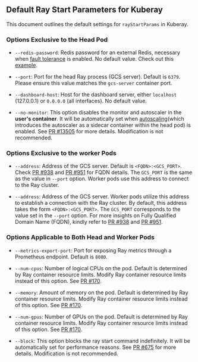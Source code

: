 
## Default Ray Start Parameters for Kuberay

This document outlines the default settings for `rayStartParams` in Kuberay.

### Options Exclusive to the Head Pod

- `--redis-password`: Redis password for an external Redis, necessary when [fault tolerance](https://github.com/ray-project/kuberay/blob/master/docs/guidance/gcs-ft.md) is enabled. No default value. Check out this [example](https://github.com/kevin85421/kuberay/blob/master/ray-operator/config/samples/ray-cluster.external-redis.yaml).

- `--port`: Port for the head Ray process (GCS server). Default is `6379`. Please ensure this value matches the `gcs-server` container port.

- `--dashboard-host`: Host for the dashboard server, either `localhost` (127.0.0.1) or `0.0.0.0` (all interfaces). No default value.

- `--no-monitor`: This option disables the monitor and autoscaler in the **user's container**. It will be automatically set when [autoscaling](https://github.com/ray-project/kuberay/blob/master/docs/guidance/autoscaler.md)(which introduces the autoscaler as a sidecar container within the head pod) is enabled. See [PR #13505](https://github.com/ray-project/ray/pull/13505) for more details. Modification is not recommended.

### Options Exclusive to the worker Pods

- `--address`: Address of the GCS server. Default is `<FQDN>:<GCS_PORT>`. Check [PR #938](https://github.com/ray-project/kuberay/pull/938) and [PR #951](https://github.com/ray-project/kuberay/pull/951) for FQDN details. The `GCS_PORT` is the same as the value in `--port` option. Worker pods use this address to connect to the Ray cluster.

- `--address`: Address of the GCS server. Worker pods utilize this address to establish a connection with the Ray cluster. By default, this address takes the form `<FQDN>:<GCS_PORT>`. The `GCS_PORT` corresponds to the value set in the `--port` option. For more insights on Fully Qualified Domain Name (FQDN), kindly refer to [PR #938](https://github.com/ray-project/kuberay/pull/938) and [PR #951](https://github.com/ray-project/kuberay/pull/951).

### Options Applicable to Both Head and Worker Pods

- `--metrics-export-port`: Port for exposing Ray metrics through a Prometheus endpoint. Default is `8080`.

- `--num-cpus`: Number of logical CPUs on the pod. Default is determined by Ray container resource limits. Modify Ray container resource limits instead of this option. See [PR #170](https://github.com/ray-project/kuberay/pull/170).

- `--memory`: Amount of memory on the pod. Default is determined by Ray container resource limits. Modify Ray container resource limits instead of this option. See [PR #170](https://github.com/ray-project/kuberay/pull/170).

- `--num-gpus`: Number of GPUs on the pod. Default is determined by Ray container resource limits. Modify Ray container resource limits instead of this option. See [PR #170](https://github.com/ray-project/kuberay/pull/170).

- `--block`: This option blocks the ray start command indefinitely. It will be automatically set for performance reasons. See [PR #675](https://github.com/ray-project/kuberay/pull/675) for more details. Modification is not recommended.

